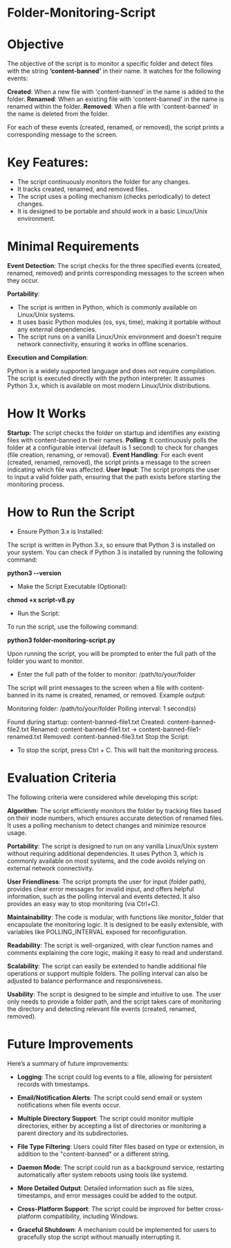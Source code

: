 # Folder-Monitoring-Script

# Objective

The objective of the script is to monitor a specific folder and detect files with the string **‘content-banned’** in their name. It watches for the following events:

**Created**: When a new file with 'content-banned' in the name is added to the folder.
**Renamed**: When an existing file with 'content-banned' in the name is renamed within the folder.
**Removed**: When a file with 'content-banned' in the name is deleted from the folder.

For each of these events (created, renamed, or removed), the script prints a corresponding message to the screen.

# Key Features:

- The script continuously monitors the folder for any changes.
- It tracks created, renamed, and removed files.
- The script uses a polling mechanism (checks periodically) to detect changes.
- It is designed to be portable and should work in a basic Linux/Unix environment.

# Minimal Requirements

**Event Detection**: The script checks for the three specified events (created, renamed, removed) and prints corresponding messages to the screen when they occur.

**Portability**: 

- The script is written in Python, which is commonly available on Linux/Unix systems.
- It uses basic Python modules (os, sys, time), making it portable without any external dependencies.
- The script runs on a vanilla Linux/Unix environment and doesn't require network connectivity, ensuring it works in offline scenarios.

**Execution and Compilation**:

Python is a widely supported language and does not require compilation. The script is executed directly with the python interpreter.
It assumes Python 3.x, which is available on most modern Linux/Unix distributions.

# How It Works

**Startup**: The script checks the folder on startup and identifies any existing files with content-banned in their names.
**Polling**: It continuously polls the folder at a configurable interval (default is 1 second) to check for changes (file creation, renaming, or removal).
**Event Handling**: For each event (created, renamed, removed), the script prints a message to the screen indicating which file was affected.
**User Input**: The script prompts the user to input a valid folder path, ensuring that the path exists before starting the monitoring process.

# How to Run the Script

- Ensure Python 3.x is Installed:

The script is written in Python 3.x, so ensure that Python 3 is installed on your system.
You can check if Python 3 is installed by running the following command:

**python3 --version**

- Make the Script Executable (Optional):

**chmod +x script-v8.py**

- Run the Script:

To run the script, use the following command:

**python3 folder-monitoring-script.py**

Upon running the script, you will be prompted to enter the full path of the folder you want to monitor.

- Enter the full path of the folder to monitor: /path/to/your/folder

The script will print messages to the screen when a file with content-banned in its name is created, renamed, or removed.
Example output:

Monitoring folder: /path/to/your/folder
Polling interval: 1 second(s)

Found during startup: content-banned-file1.txt
Created: content-banned-file2.txt
Renamed: content-banned-file1.txt -> content-banned-file1-renamed.txt
Removed: content-banned-file3.txt
Stop the Script:

- To stop the script, press Ctrl + C. This will halt the monitoring process.

# Evaluation Criteria

The following criteria were considered while developing this script:

**Algorithm**: The script efficiently monitors the folder by tracking files based on their inode numbers, which ensures accurate detection of renamed files. It uses a polling mechanism to detect changes and minimize resource usage.

**Portability**: The script is designed to run on any vanilla Linux/Unix system without requiring additional dependencies. It uses Python 3, which is commonly available on most systems, and the code avoids relying on external network connectivity.

**User Friendliness**: The script prompts the user for input (folder path), provides clear error messages for invalid input, and offers helpful information, such as the polling interval and events detected. It also provides an easy way to stop monitoring (via Ctrl+C).

**Maintainability**: The code is modular, with functions like monitor_folder that encapsulate the monitoring logic. It is designed to be easily extensible, with variables like POLLING_INTERVAL exposed for reconfiguration.

**Readability**: The script is well-organized, with clear function names and comments explaining the core logic, making it easy to read and understand.

**Scalability**: The script can easily be extended to handle additional file operations or support multiple folders. The polling interval can also be adjusted to balance performance and responsiveness.

**Usability**: The script is designed to be simple and intuitive to use. The user only needs to provide a folder path, and the script takes care of monitoring the directory and detecting relevant file events (created, renamed, removed).

# Future Improvements

Here’s a summary of future improvements:

- **Logging**: The script could log events to a file, allowing for persistent records with timestamps.

- **Email/Notification Alerts**: The script could send email or system notifications when file events occur.

- **Multiple Directory Support**: The script could monitor multiple directories, either by accepting a list of directories or monitoring a parent directory and its subdirectories.

- **File Type Filtering**: Users could filter files based on type or extension, in addition to the "content-banned" or a different string.

- **Daemon Mode**: The script could run as a background service, restarting automatically after system reboots using tools like systemd.

- **More Detailed Output**: Detailed information such as file sizes, timestamps, and error messages could be added to the output.

- **Cross-Platform Support**: The script could be improved for better cross-platform compatibility, including Windows.

- **Graceful Shutdown**: A mechanism could be implemented for users to gracefully stop the script without manually interrupting it.
